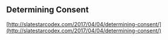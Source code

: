 ## Determining Consent
  
  [http://slatestarcodex.com/2017/04/04/determining-consent/](http://slatestarcodex.com/2017/04/04/determining-consent/)